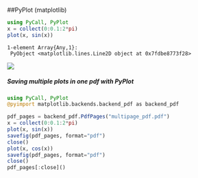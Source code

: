 ##PyPlot (matplotlib)

````julia
using PyCall, PyPlot
x = collect(0:0.1:2*pi)
plot(x, sin(x))
````


````
1-element Array{Any,1}:
 PyObject <matplotlib.lines.Line2D object at 0x7fdbe8773f28>
````


![](figures/plotting_1_1.png)


##### Saving multiple plots in one pdf with PyPlot

````julia
using PyCall, PyPlot
@pyimport matplotlib.backends.backend_pdf as backend_pdf

pdf_pages = backend_pdf.PdfPages("multipage_pdf.pdf")
x = collect(0:0.1:2*pi)
plot(x, sin(x))
savefig(pdf_pages, format="pdf")
close()
plot(x, cos(x))
savefig(pdf_pages, format="pdf")
close()
pdf_pages[:close]()
````


